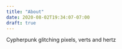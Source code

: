 ```yaml
---
title: "About"
date: 2020-08-02T19:34:07-07:00
draft: true
---
```


Cypherpunk glitching pixels, verts and hertz

